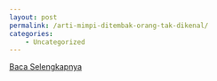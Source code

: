 ```yaml
---
layout: post
permalink: /arti-mimpi-ditembak-orang-tak-dikenal/
categories:
    - Uncategorized
---
```


[Baca Selengkapnya](/10)
